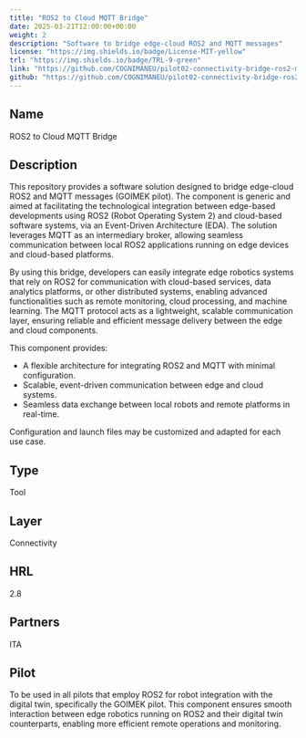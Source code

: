 ```yaml
---
title: "ROS2 to Cloud MQTT Bridge"
date: 2025-03-21T12:00:00+00:00
weight: 2
description: "Software to bridge edge-cloud ROS2 and MQTT messages"
license: "https://img.shields.io/badge/License-MIT-yellow"
trl: "https://img.shields.io/badge/TRL-9-green"
link: "https://github.com/COGNIMANEU/pilot02-connectivity-bridge-ros2-mqtt"
github: "https://github.com/COGNIMANEU/pilot02-connectivity-bridge-ros2-mqtt"
---
```


## Name
ROS2 to Cloud MQTT Bridge

## Description
This repository provides a software solution designed to bridge edge-cloud ROS2 and MQTT messages (GOIMEK pilot). The component is generic and aimed at facilitating the technological integration between edge-based developments using ROS2 (Robot Operating System 2) and cloud-based software systems, via an Event-Driven Architecture (EDA). The solution leverages MQTT as an intermediary broker, allowing seamless communication between local ROS2 applications running on edge devices and cloud-based platforms.

By using this bridge, developers can easily integrate edge robotics systems that rely on ROS2 for communication with cloud-based services, data analytics platforms, or other distributed systems, enabling advanced functionalities such as remote monitoring, cloud processing, and machine learning. The MQTT protocol acts as a lightweight, scalable communication layer, ensuring reliable and efficient message delivery between the edge and cloud components.

This component provides:
- A flexible architecture for integrating ROS2 and MQTT with minimal configuration.
- Scalable, event-driven communication between edge and cloud systems.
- Seamless data exchange between local robots and remote platforms in real-time.

Configuration and launch files may be customized and adapted for each use case.

## Type
Tool

## Layer
Connectivity

## HRL
2.8

## Partners
ITA

## Pilot
To be used in all pilots that employ ROS2 for robot integration with the digital twin, specifically the GOIMEK pilot. This component ensures smooth interaction between edge robotics running on ROS2 and their digital twin counterparts, enabling more efficient remote operations and monitoring.
